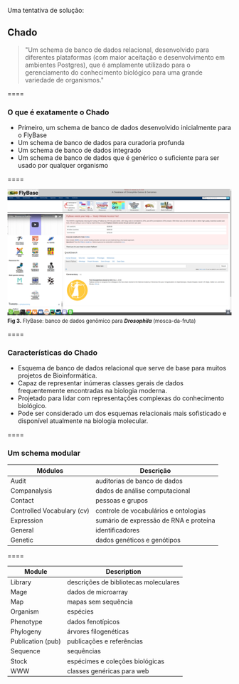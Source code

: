 <!-- .slide: data-background="img/motivation.jpg" -->

Uma tentativa de solução:

## Chado

> "Um schema de banco de dados relacional, desenvolvido para diferentes plataformas (com maior aceitação e desenvolvimento em ambientes Postgres), que é amplamente utilizado para o gerenciamento do conhecimento biológico para uma grande variedade de organismos."

====
<!-- .slide: data-background="img/motivation.jpg" -->

### O que é exatamente o Chado

- Primeiro, um schema de banco de dados desenvolvido inicialmente para o FlyBase
- Um schema de banco de dados para curadoria profunda
- Um schema de banco de dados integrado
- Um schema de banco de dados que é genérico o suficiente para ser usado por qualquer organismo

====

<!-- .slide: data-background="img/motivation.jpg" -->

<img src="img/logos/data5.png" style="background:none; border:none; box-shadow:none;">
<small><b>Fig 3.</b> FlyBase: banco de dados genômico para <b><i>Drosophila</i></b> (mosca-da-fruta) <br></small>

====

<!-- .slide: data-background="img/motivation.jpg" -->


### Características do Chado

- Esquema de banco de dados relacional que serve de base para muitos projetos de Bioinformática.
- Capaz de representar inúmeras classes gerais de dados frequentemente encontradas na biologia moderna.
- Projetado para lidar com representações complexas do conhecimento biológico.
- Pode ser considerado um dos esquemas relacionais mais sofisticado e disponível atualmente na biologia molecular.

====

### Um schema modular

| Módulos                    | Descrição                              |
|----------------------------|----------------------------------------|
| Audit                      | auditorias de banco de dados           |
| Companalysis               | dados de análise computacional         |
| Contact                    | pessoas e grupos                       |
| Controlled Vocabulary (cv) | controle de vocabulários e ontologias  |
| Expression                 | sumário de expressão de RNA e proteína |
| General                    | identificadores                        |
| Genetic                    | dados genéticos e genótipos            |

====

| Module                     | Description                            |
|----------------------------|----------------------------------------|
| Library                    | descrições de bibliotecas moleculares  |
| Mage                       | dados de microarray                    |
| Map                        | mapas sem sequência                    |
| Organism                   | espécies                               |
| Phenotype                  | dados fenotípicos                      |
| Phylogeny                  | árvores filogenéticas                  |
| Publication (pub)          | publicações e referências              |
| Sequence                   | sequências                             |
| Stock                      | espécimes e coleções biológicas        |
| WWW                        | classes genéricas para web             |
